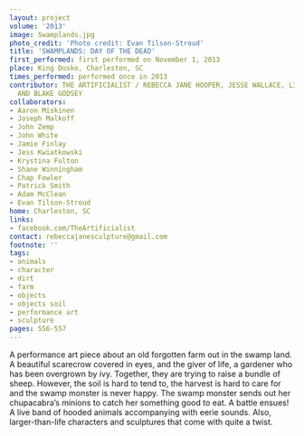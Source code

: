 ```yaml
---
layout: project
volume: '2013'
image: Swamplands.jpg
photo_credit: 'Photo credit: Evan Tilson-Stroud'
title: 'SWAMPLANDS: DAY OF THE DEAD'
first_performed: first performed on November 1, 2013
place: King Dusko, Charleston, SC
times_performed: performed once in 2013
contributor: THE ARTIFICIALIST / REBECCA JANE HOOPER, JESSE WALLACE, LINDY FREDRICK
  AND BLAKE GODSEY
collaborators:
- Aaron Miskinen
- Joseph Malkoff
- John Zemp
- John White
- Jamie Finlay
- Jess Kwiatkowski
- Krystina Fulton
- Shane Winningham
- Chap Fowler
- Patrick Smith
- Adam McClean
- Evan Tilson-Stroud
home: Charleston, SC
links:
- facebook.com/TheArtificialist
contact: rebeccajanesculpture@gmail.com
footnote: ''
tags:
- animals
- character
- dirt
- farm
- objects
- objects soil
- performance art
- sculpture
pages: 556-557
---
```


A performance art piece about an old forgotten farm out in the swamp land. A beautiful scarecrow covered in eyes, and the giver of life, a gardener who has been overgrown by ivy. Together, they are trying to raise a bundle of sheep. However, the soil is hard to tend to, the harvest is hard to care for and the swamp monster is never happy. The swamp monster sends out her chupacabra’s minions to catch her something good to eat. A battle ensues! A live band of hooded animals accompanying with eerie sounds. Also, larger-than-life characters and sculptures that come with quite a twist.
